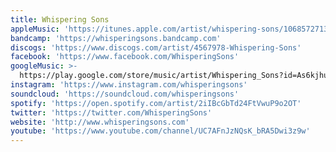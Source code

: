 ```yaml
---
title: Whispering Sons
appleMusic: 'https://itunes.apple.com/artist/whispering-sons/1068572713'
bandcamp: 'https://whisperingsons.bandcamp.com'
discogs: 'https://www.discogs.com/artist/4567978-Whispering-Sons'
facebook: 'https://www.facebook.com/WhisperingSons'
googleMusic: >-
  https://play.google.com/store/music/artist/Whispering_Sons?id=As6kjhui5afboahrwx7vcuocw7y
instagram: 'https://www.instagram.com/whisperingsons'
soundcloud: 'https://soundcloud.com/whisperingsons'
spotify: 'https://open.spotify.com/artist/2iIBcGbTd24FtVwuP9o2OT'
twitter: 'https://twitter.com/WhisperingSons'
website: 'http://www.whisperingsons.com'
youtube: 'https://www.youtube.com/channel/UC7AFnJzNQsK_bRA5Dwi3z9w'
---
```

